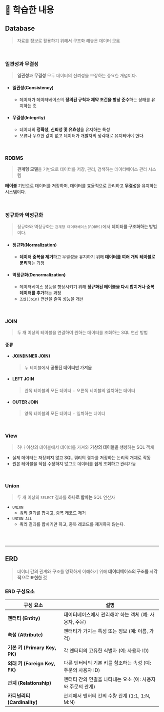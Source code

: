 # 🎯 학습한 내용

## Database

> 자료를 정보로 활용하기 위해서 구조화 해놓은 데이터 모음

<br>

### 일관성과 무결성

> **일관성**과 **무결성** 모두 데이터의 신뢰성을 보장하는 중요한 개념이다.

- #### 일관성(Consistency)
   - 데이터가 데이터베이스의 **정의된 규칙과 제약 조건을 항상 준수**하는 상태를 유지하는 것
- #### 무결성(Integrity)
   - 데이터의 **정확성, 신뢰성 및 유효성**을 유지하는 특성  
   - 오류나 무효한 값이 없고 데이터가 개발자의 생각대로 유지되어야 한다.

<br>

### RDBMS
> **관계형 모델**을 기반으로 데이터를 저장, 관리, 검색하는 데이터베이스 관리 시스템

**테이블** 기반으로 데이터를 저장하며, 데이터를 효율적으로 관리하고 **무결성**을 유지하는 시스템이다.

<br>

### 정규화와 역정규화
> 정규화와 역정규화는 `관계형 데이터베이스(RDBMS)`에서 **데이터를 구조화하는 방법**이다.

- #### 정규화(Normalization)
   - **데이터 중복을 제거**하고 무결성을 유지하기 위해 **데이터를 여러 개의 테이블로 분리**하는 과정
- #### 역정규화(Denormalization)
   - 데이터베이스 성능을 향상시키기 위해 **정규화된 테이블을 다시 합치거나 중복 데이터를 추가**하는 과정  
   - `조인(Join)` 연산을 줄여 성능을 개선

<br>

### JOIN
> 두 개 이상의 테이블을 연결하여 원하는 데이터를 조회하는 SQL 연산 방법

#### 종류

- #### JOIN(INNER JOIN)
  > 두 테이블에서 **공통된 데이터만 가져옴**
- #### LEFT JOIN
  > 왼쪽 테이블의 모든 데이터 + 오른쪽 테이블의 일치하는 데이터
- #### OUTER JOIN
  > 양쪽 테이블의 모든 데이터 + 일치하는 데이터

<br>

### View
> 하나 이상의 테이블에서 데이터를 가져와 **가상의 테이블을 생성**하는 SQL 객체

- 실제 데이터는 저장되지 않고 SQL 쿼리의 결과를 저장하는 논리적 개체로 작동
- 원본 테이블을 직접 수정하지 않고도 데이터를 쉽게 조회하고 관리가능

<br>

### Union
> 두 개 이상의 `SELECT` 결과를 **하나로 합치는** SQL 연산자

- `UNION`
  - 쿼리 결과를 합치고, 중복 레코드 제거
- `UNION ALL`
  - 쿼리 결과를 합치기만 하고, 중복 레코드를 제거하지 않는다.

<br><br>

---
## ERD
> 데이터 간의 관계와 구조를 명확하게 이해하기 위해 **데이터베이스의 구조를 시각적으로 표현한 것**

### ERD 구성요소

| 구성 요소  | 설명 |
|------------|----------------------------------------------------------|
| **엔터티 (Entity)** | 데이터베이스에서 관리해야 하는 객체 (예: 사용자, 주문) |
| **속성 (Attribute)** | 엔터티가 가지는 특성 또는 정보 (예: 이름, 가격) |
| **기본 키 (Primary Key, PK)** | 각 엔터티의 고유한 식별자 (예: 사용자 ID) |
| **외래 키 (Foreign Key, FK)** | 다른 엔터티의 기본 키를 참조하는 속성 (예: 주문의 사용자 ID) |
| **관계 (Relationship)** | 엔터티 간의 연결을 나타내는 요소 (예: 사용자와 주문의 관계) |
| **카디널리티 (Cardinality)** | 관계에서 엔터티 간의 수량 관계 (1:1, 1:N, M:N) |

